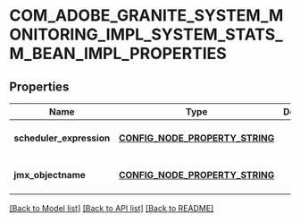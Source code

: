 # COM_ADOBE_GRANITE_SYSTEM_MONITORING_IMPL_SYSTEM_STATS_M_BEAN_IMPL_PROPERTIES

## Properties
Name | Type | Description | Notes
------------ | ------------- | ------------- | -------------
**scheduler_expression** | [**CONFIG_NODE_PROPERTY_STRING**](configNodePropertyString.md) |  | [optional] [default to null]
**jmx_objectname** | [**CONFIG_NODE_PROPERTY_STRING**](configNodePropertyString.md) |  | [optional] [default to null]

[[Back to Model list]](../README.md#documentation-for-models) [[Back to API list]](../README.md#documentation-for-api-endpoints) [[Back to README]](../README.md)


